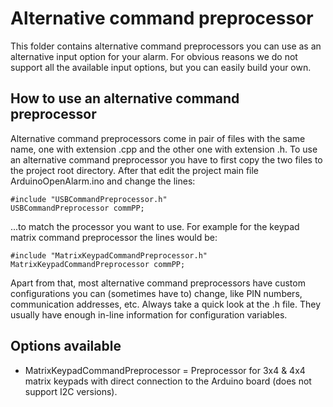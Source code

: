 # Alternative command preprocessor

This folder contains alternative command preprocessors you can use as an 
alternative input option for your alarm.
For obvious reasons we do not support all the available input options, but you 
can easily build your own.

## How to use an alternative command preprocessor

Alternative command preprocessors come in pair of files with the same name, one 
with extension .cpp and the other one with extension .h.
To use an alternative command preprocessor you have to first copy the two files 
to the project root directory. After that edit the project main file 
ArduinoOpenAlarm.ino and change the lines:

```
#include "USBCommandPreprocessor.h"
USBCommandPreprocessor commPP;
```

...to match the processor you want to use. For example for the keypad matrix 
command preprocessor the lines would be:

```
#include "MatrixKeypadCommandPreprocessor.h"
MatrixKeypadCommandPreprocessor commPP;
```

Apart from that, most alternative command preprocessors have custom 
configurations you can (sometimes have to) change, like PIN numbers, 
communication addresses, etc. 
Always take a quick look at the .h file. They usually have enough in-line
information for configuration variables.

## Options available

- MatrixKeypadCommandPreprocessor = Preprocessor for 3x4 & 4x4 matrix keypads 
with direct connection to the Arduino board (does not support I2C versions).
